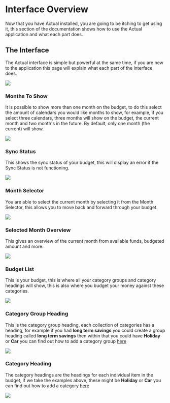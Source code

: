 # Interface Overview

Now that you have Actual installed, you are going to be itching to get using it, this section of the documentation shows how to use the Actual application and what each part does.

## The Interface

The Actual interface is simple but powerful at the same time, if you are new to the application this page will explain what each part of the interface does.

![](/img/using-actual/budget-main.png)

### Months To Show

It is possible to show more than one month on the budget, to do this select the amount of calendars you would like months to show, for example, if you select three calendars, three months will show on the budget, the current month and two month's in the future. By default, only one month (the current) will show.

![](/img/using-actual/budget-month-selector.png)

### Sync Status

This shows the sync status of your budget, this will display an error if the Sync Status is not functioning.

![](/img/using-actual/budget-sync-status.png)

### Month Selector

You are able to select the current month by selecting it from the Month Selector, this allows you to move back and forward through your budget.

![](/img/using-actual/budget-months.png)

### Selected Month Overview

This gives an overview of the current month from available funds, budgeted amount and more.

![](/img/using-actual/budget-month-overview.png)

### Budget List

This is your budget, this is where all your category groups and category headings will show, this is also where you budget your money against these categories.

![](/img/using-actual/budget-list.png)

### Category Group Heading

This is the category group heading, each collection of categories has a heading, for example if you had **long term savings** you could create a group heading called **long term savings** then within that you could have **Holiday** or **Car** you can find out how to add a category group [here](../budgeting/categories.md#adding-a-category-group)

![](/img/using-actual/budget-category-heading.png)

### Category Heading

The category headings are the headings for each individual item in the budget, if we take the examples above, these might be **Holiday** or **Car** you can find out how to add a category [here](../budgeting/categories.md#add-a-category)

![](/img/using-actual/budget-category.png)
